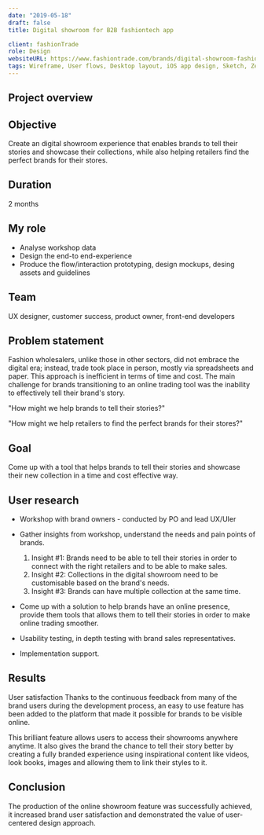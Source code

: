```yaml
---
date: "2019-05-18"
draft: false
title: Digital showroom for B2B fashiontech app

client: fashionTrade
role: Design
websiteURL: https://www.fashiontrade.com/brands/digital-showroom-fashion/
tags: Wireframe, User flows, Desktop layout, iOS app design, Sketch, Zeplin, InVision
---
```


## Project overview
## Objective
Create an digital showroom experience that enables brands to tell their stories and showcase their collections, while also helping retailers find the perfect brands for their stores.

## Duration
2 months

## My role
- Analyse workshop data
- Design the end-to end-experience
- Produce the flow/interaction prototyping, design mockups, desing assets and guidelines

## Team
UX designer, customer success, product owner, front-end developers

## Problem statement
Fashion wholesalers, unlike those in other sectors, did not embrace the digital era; instead, trade took place in person, mostly via spreadsheets and paper. This approach is inefficient in terms of time and cost. The main challenge for brands transitioning to an online trading tool was the inability to effectively tell their brand's story.

"How might we help brands to tell their stories?"

"How might we help retailers to find the perfect brands for their stores?"

## Goal
Come up with a tool that helps brands to tell their stories and showcase their new collection in a time and cost effective way. 

## User research
- Workshop with brand owners - conducted by PO and lead UX/UIer


- Gather insights from workshop, understand the needs and pain points of brands.
  1.  Insight #1: Brands need to be able to tell their stories in order to connect with the right retailers and to be able to make sales.
  2.  Insight #2: Collections in the digital showroom need to be customisable based on the brand's needs.
  3.   Insight #3: Brands can have multiple collection at the same time.

- Come up with a solution to help brands have an online presence, provide them tools that allows them to tell their stories in order to make online trading smoother.


- Usability testing, in depth testing with brand sales representatives.
- Implementation support. 


## Results
User satisfaction
Thanks to the continuous feedback from many of the brand users during the development process, an easy to use feature has been added to the platform that made it possible for brands to be visible online.

This brilliant feature allows users to access their showrooms anywhere anytime. It also gives the brand the chance to tell their story better by creating a fully branded experience using inspirational content like videos, look books, images and allowing them to link their styles to it.

## Conclusion
The production of the online showroom feature was successfully achieved, it increased brand user satisfaction and demonstrated the value of user-centered design approach. 
